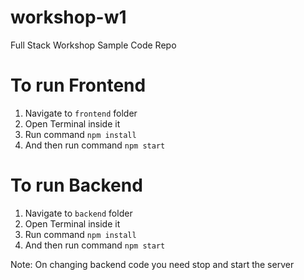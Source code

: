 # workshop-w1
Full Stack Workshop Sample Code Repo


# To run Frontend 
1. Navigate to `frontend` folder 
2. Open Terminal inside it
3. Run command `npm install`
4. And then run command `npm start`

# To run Backend
1. Navigate to `backend` folder 
2. Open Terminal inside it
3. Run command `npm install`
4. And then run command `npm start`

Note: On changing backend code you need stop and start the server 